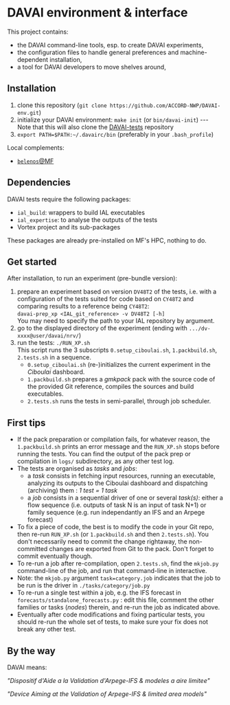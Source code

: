 DAVAI environment & interface
=============================

This project contains:
* the DAVAI command-line tools, esp. to create DAVAI experiments,
* the configuration files to handle general preferences and machine-dependent installation,
* a tool for DAVAI developers to move shelves around,

Installation
------------

1. clone this repository (`git clone https://github.com/ACCORD-NWP/DAVAI-env.git`)
2. initialize your DAVAI environment: `make init` (or `bin/davai-init`) ---
   Note that this will also clone the [DAVAI-tests](https://github.com/ACCORD-NWP/DAVAI-tests) repository 
3. `export PATH=$PATH:~/.davairc/bin`
   (preferably in your `.bash_profile`)

Local complements:
* [`belenos`@MF](doc/belenos.md)

Dependencies
------------

DAVAI tests require the following packages:
* `ial_build`: wrappers to build IAL executables
* `ial_expertise`: to analyse the outputs of the tests
* Vortex project and its sub-packages

These packages are already pre-installed on MF's HPC, nothing to do.

Get started
-----------

After installation, to run an experiment (pre-bundle version):

1. prepare an experiment based on version `DV48T2` of the tests, i.e. with a configuration of the tests suited for code
   based on `CY48T2` and comparing results to a reference being `CY48T2`:\
   `davai-prep_xp <IAL_git_reference> -v DV48T2 [-h]`\
   You may need to specify the path to your IAL repository by argument.
2. go to the displayed directory of the experiment (ending with `.../dv-xxxx@user/davai/nrv/`)
3. run the tests: `./RUN_XP.sh`\
   This script runs the 3 subscripts `0.setup_ciboulai.sh`, `1.packbuild.sh`, `2.tests.sh` in a sequence.
   * `0.setup_ciboulai.sh` (re-)initializes the current experiment in the *Ciboulai* dashboard.
   * `1.packbuild.sh` prepares a *gmkpack* pack with the source code of the provided Git reference, compiles the sources
     and build executables.
   * `2.tests.sh` runs the tests in semi-parallel, through job scheduler.

First tips
----------

* If the pack preparation or compilation fails, for whatever reason, the `1.packbuild.sh` prints an error message and
  the `RUN_XP.sh` stops before running the tests. You can find the output of the pack prep or compilation in `logs/`
  subdirectory, as any other test log.
* The tests are organised as *tasks* and *jobs*:
  * a *task* consists in fetching input resources, running an executable, analyzing its outputs to the Ciboulai dashboard
     and dispatching (archiving) them : *1 test = 1 task*
  * a *job* consists in a sequential driver of one or several *task(s)*: either a flow sequence (i.e. outputs of
     task N is an input of task N+1) or family sequence (e.g. run independantly an IFS and an Arpege forecast)
* To fix a piece of code, the best is to modify the code in your Git repo, then re-run `RUN_XP.sh` (or `1.packbuild.sh`
  and then `2.tests.sh`). You don't necessarily need to commit the change rightaway, the non-committed changes are 
  exported from Git to the pack. Don't forget to commit eventually though.
* To re-run a job after re-compilation, open `2.tests.sh`, find the `mkjob.py` command-line of the job, and run that command-line
  in interactive.
* Note: the `mkjob.py` argument `task=category.job` indicates that the job to be run is the driver in `./tasks/category/job.py`
* To re-run a single test within a job, e.g. the IFS forecast in `forecasts/standalone_forecasts.py` : edit this file,
  comment the other families or tasks (*nodes*) therein, and re-run the job as indicated above.
* Eventually after code modifications and fixing particular tests, you should re-run the whole set of tests, to make
  sure your fix does not break any other test.

By the way
----------

DAVAI means:

*"Dispositif d'Aide a la Validation d'Arpege-IFS & modeles a aire limitee"*

*"Device Aiming at the Validation of Arpege-IFS & limited area models"*

